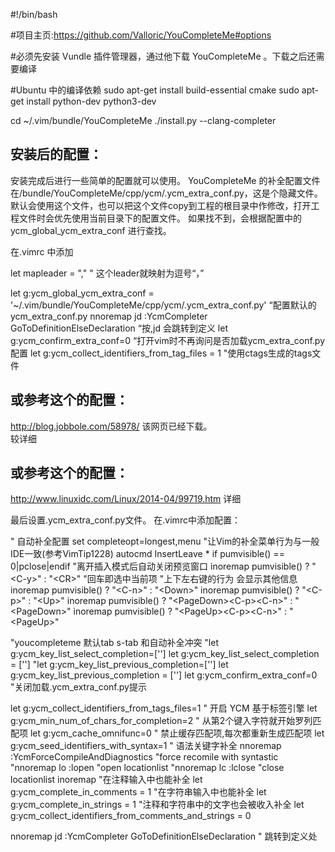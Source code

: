 #!/bin/bash


#项目主页:https://github.com/Valloric/YouCompleteMe#options

#必须先安装 Vundle 插件管理器，通过他下载 YouCompleteMe 。下载之后还需要编译

#Ubuntu 中的编译依赖
sudo apt-get install build-essential cmake 
sudo apt-get install python-dev python3-dev


cd ~/.vim/bundle/YouCompleteMe
./install.py --clang-completer


安装后的配置：
-----------------------------------------------

安装完成后进行一些简单的配置就可以使用。
YouCompleteMe 的补全配置文件在/bundle/YouCompleteMe/cpp/ycm/.ycm_extra_conf.py，这是个隐藏文件。
默认会使用这个文件，也可以把这个文件copy到工程的根目录中作修改，打开工程文件时会优先使用当前目录下的配置文件。
如果找不到，会根据配置中的ycm_global_ycm_extra_conf 进行查找。

 

在.vimrc 中添加

let mapleader = ","  " 这个leader就映射为逗号“，”

let g:ycm_global_ycm_extra_conf = '~/.vim/bundle/YouCompleteMe/cpp/ycm/.ycm_extra_conf.py'   “配置默认的ycm_extra_conf.py
nnoremap <leader>jd :YcmCompleter GoToDefinitionElseDeclaration<CR>   “按,jd 会跳转到定义
let g:ycm_confirm_extra_conf=0    “打开vim时不再询问是否加载ycm_extra_conf.py配置
let g:ycm_collect_identifiers_from_tag_files = 1 "使用ctags生成的tags文件




或参考这个的配置：
----------------------------------------------
<http://blog.jobbole.com/58978/>
该网页已经下载。  
较详细


或参考这个的配置：
----------------------------------------------
<http://www.linuxidc.com/Linux/2014-04/99719.htm>
详细


最后设置.ycm_extra_conf.py文件。
在.vimrc中添加配置：

" 自动补全配置
set completeopt=longest,menu	"让Vim的补全菜单行为与一般IDE一致(参考VimTip1228)
autocmd InsertLeave * if pumvisible() == 0|pclose|endif	"离开插入模式后自动关闭预览窗口
inoremap <expr> <CR>       pumvisible() ? "\<C-y>" : "\<CR>"	"回车即选中当前项
"上下左右键的行为 会显示其他信息
inoremap <expr> <Down>     pumvisible() ? "\<C-n>" : "\<Down>"
inoremap <expr> <Up>       pumvisible() ? "\<C-p>" : "\<Up>"
inoremap <expr> <PageDown> pumvisible() ? "\<PageDown>\<C-p>\<C-n>" : "\<PageDown>"
inoremap <expr> <PageUp>   pumvisible() ? "\<PageUp>\<C-p>\<C-n>" : "\<PageUp>"


"youcompleteme  默认tab  s-tab 和自动补全冲突
"let g:ycm_key_list_select_completion=['<c-n>']
let g:ycm_key_list_select_completion = ['<Down>']
"let g:ycm_key_list_previous_completion=['<c-p>']
let g:ycm_key_list_previous_completion = ['<Up>']
let g:ycm_confirm_extra_conf=0 "关闭加载.ycm_extra_conf.py提示

let g:ycm_collect_identifiers_from_tags_files=1	" 开启 YCM 基于标签引擎
let g:ycm_min_num_of_chars_for_completion=2	" 从第2个键入字符就开始罗列匹配项
let g:ycm_cache_omnifunc=0	" 禁止缓存匹配项,每次都重新生成匹配项
let g:ycm_seed_identifiers_with_syntax=1	" 语法关键字补全
nnoremap <F5> :YcmForceCompileAndDiagnostics<CR>	"force recomile with syntastic
"nnoremap <leader>lo :lopen<CR>	"open locationlist
"nnoremap <leader>lc :lclose<CR>	"close locationlist
inoremap <leader><leader> <C-x><C-o>
"在注释输入中也能补全
let g:ycm_complete_in_comments = 1
"在字符串输入中也能补全
let g:ycm_complete_in_strings = 1
"注释和字符串中的文字也会被收入补全
let g:ycm_collect_identifiers_from_comments_and_strings = 0

nnoremap <leader>jd :YcmCompleter GoToDefinitionElseDeclaration<CR> " 跳转到定义处


